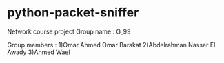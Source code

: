 # python-packet-sniffer
Network course project
Group name : G_99

Group members :
               1)Omar Ahmed Omar Barakat
               2)Abdelrahman Nasser EL Awady
               3)Ahmed Wael
